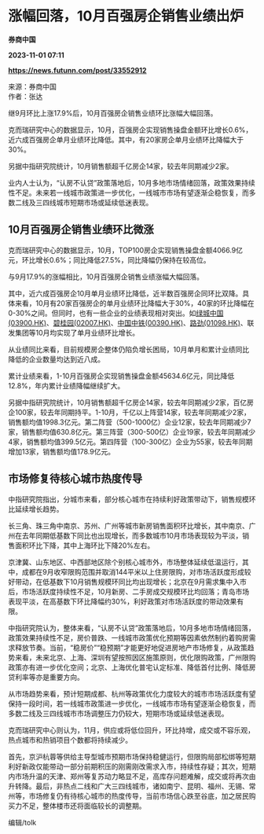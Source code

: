 # 涨幅回落，10月百强房企销售业绩出炉
**券商中国**

**2023-11-01 07:11**

**https://news.futunn.com/post/33552912**

来源：券商中国  
作者：张达

继9月环比上涨17.9%后，10月百强房企销售业绩环比涨幅大幅回落。

克而瑞研究中心的数据显示，10月，百强房企实现销售操盘金额环比增长0.6%，近六成百强房企单月业绩环比降低。其中，有20家房企单月业绩环比降幅大于30%。

另据中指研究院统计，10月销售额超千亿房企14家，较去年同期减少2家。

业内人士认为，“认房不认贷”政策落地后，10月多地市场情绪回落，政策效果持续性不足。未来若一线城市政策进一步优化，一线城市市场有望逐渐企稳恢复，而多数二线及三四线城市短期市场或延续低迷表现。

10月百强房企销售业绩环比微涨
---------------

克而瑞研究中心的数据显示，10月，TOP100房企实现销售操盘金额4066.9亿元，环比增长0.6%；同比降低27.5%，同比降幅仍保持在较高位。

与9月17.9%的涨幅相比，10月百强房企销售业绩涨幅大幅回落。

其中，近六成百强房企10月单月业绩环比降低，近半数百强房企同环比双降。具体来看，10月有20家百强房企的单月业绩环比降幅大于30%，40家的环比降幅在0-30%之间。但同时，也有一些企业的业绩表现相对突出。如[绿城中国(03900.HK)](https://www.futunn.com/quote/stock?m=hk&code=03900)、[碧桂园(02007.HK)](https://www.futunn.com/quote/stock?m=hk&code=02007)、[中国中铁(00390.HK)](https://www.futunn.com/quote/stock?m=hk&code=00390)、[路劲(01098.HK)](https://www.futunn.com/quote/stock?m=hk&code=01098)、联发集团等10月均实现了单月业绩环比增长。

从业绩同比来看，目前规模房企整体仍陷负增长困局，10月单月和累计业绩同比降低的企业数量均达到近八成。

累计业绩来看，1-10月百强房企实现销售操盘金额45634.6亿元，同比降低12.8%，年内累计业绩降幅继续扩大。

另据中指研究院统计，10月销售额超千亿房企14家，较去年同期减少2家，百亿房企100家，较去年同期持平。1-10月，千亿以上阵营14家，较去年同期减少2家，销售额均值1998.3亿元。第二阵营（500-1000亿）企业12家，较去年同期减少7家，销售额均值630.8亿元。第三阵营（300-500亿）企业19家，较去年同期减少4家，销售额均值399.5亿元。第四阵营（100-300亿）企业为55家，较去年同期增加13家，销售额均值178.9亿元。

市场修复待核心城市热度传导
-------------

中指研究院指出，分城市来看，部分核心城市在持续利好政策带动下，销售规模环比延续增长趋势。

长三角、珠三角中南京、苏州、广州等城市新房销售面积环比增长，其中南京、广州在去年同期低基数下同比也出现增长，而多数城市10月市场表现较为平淡，销售面积环比下降，其中上海环比下降20%左右。

京津冀、山东地区、中西部地区除个别核心城市外，市场整体延续低温运行，其中，成都在9月收窄限购范围并取消144平米以上住房限购，对市场活跃度形成较好带动，在低基数下10月销售规模环同比均出现增长；北京在9月需求集中入市后，市场活跃度持续性不足，10月新房、二手房成交规模环比均回落；青岛市场表现平淡，在高基数下环比降幅约30%，利好政策对市场活跃度的带动效果有限。

中指研究院认为，整体来看，“认房不认贷”政策落地后，10月多地市场情绪回落，政策效果持续性不足，房价普跌、一线城市政策优化预期等因素依然制约着购房需求释放节奏。当前，“稳房价”“稳预期”才能更好地促进房地产市场修复，从政策趋势来看，未来北京、上海、深圳有望按照因区施策原则，优化限购政策，广州限购政策亦有进一步优化空间；北京、上海优化普宅认定标准、降低首付比例、降低房贷利率等亦是重要方向。

从市场趋势来看，预计短期成都、杭州等政策优化力度较大的城市市场活跃度有望保持一段时间，若一线城市政策进一步优化，一线城市市场有望逐渐企稳恢复，而多数二线及三四线城市市场调整压力仍较大，短期市场或延续低迷表现。

克而瑞研究中心则认为，11月，供应或将低位回升，环比持增，成交或不容乐观，热点城市和热销项目个数都将持续减少。

首先，京沪杭蓉等供给主导型城市预期市场保持稳健运行，但限购局部松绑等短期利好新政仅能带动一部分前期积压的刚需刚改需求入市，持续性存疑；其次，短期内市场升温的天津、郑州等复苏动力略显不足，高库存问题难解，成交或将再次由升转降。最后，非热点二线和广大三四线城市，诸如南宁、昆明、福州、无锡、常州等，市场修复仍有待核心城市的热度传导，当前市场信心跌至谷底，加之居民购买力不足，整体楼市还将面临较长的调整期。

编辑/tolk